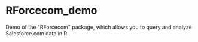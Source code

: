 # RForcecom_demo
Demo of the "RForcecom" package, which allows you to query and analyze Salesforce.com data in R.
